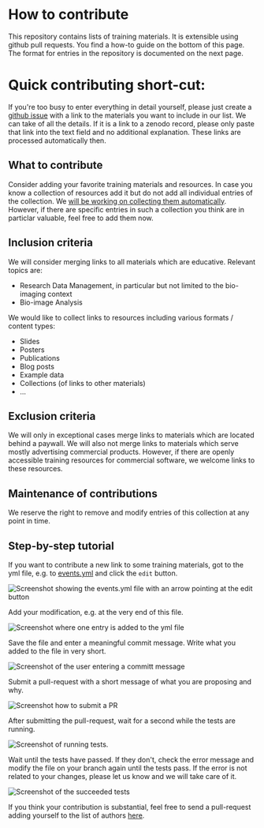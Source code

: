 # How to contribute

This repository contains lists of training materials. It is extensible using github pull requests. You find a how-to guide on the bottom of this page. The format for entries in the repository is documented on the next page.

# Quick contributing short-cut:

If you're too busy to enter everything in detail yourself, please just create a [github issue](https://github.com/NFDI4BIOIMAGE/training/issues) with a link to the materials you want to include in our list. 
We can take of all the details.
If it is a link to a zenodo record, please only paste that link into the text field and no additional explanation. These links are processed automatically then.

## What to contribute

Consider adding your favorite training materials and resources. In case you know a collection of resources add it but do not add all individual entries of the collection. We [will be working on collecting them automatically](https://github.com/NFDI4BIOIMAGE/training/issues/2). However, if there are specific entries in such a collection you think are in particlar valuable, feel free to add them now.

## Inclusion criteria

We will consider merging links to all materials which are educative. Relevant topics are:
* Research Data Management, in particular but not limited to the bio-imaging context
* Bio-image Analysis

We would like to collect links to resources including various formats / content types:
* Slides
* Posters
* Publications
* Blog posts
* Example data
* Collections (of links to other materials)
* ...

## Exclusion criteria

We will only in exceptional cases merge links to materials which are located behind a paywall. We will also not merge links to materials which serve mostly advertising commercial products. However, if there are openly accessible training resources for commercial software, we welcome links to these resources.

## Maintenance of contributions

We reserve the right to remove and modify entries of this collection at any point in time.

## Step-by-step tutorial

If you want to contribute a new link to some training materials, got to the yml file, e.g. to [events.yml](https://github.com/NFDI4BIOIMAGE/training/blob/main/resources/events.yml) and click the `edit` button.

![Screenshot showing the events.yml file with an arrow pointing at the edit button](how_to_contribute1.png)

Add your modification, e.g. at the very end of this file.

![Screenshot where one entry is added to the yml file](how_to_contribute2.png)

Save the file and enter a meaningful commit message. Write what you added to the file in very short.

![Screenshot of the user entering a committ message](how_to_contribute3.png)

Submit a pull-request with a short message of what you are proposing and why.

![Screenshot how to submit a PR](how_to_contribute4.png)

After submitting the pull-request, wait for a second while the tests are running.

![Screenshot of running tests.](how_to_contribute5.png)

Wait until the tests have passed. If they don't, check the error message and modify the file on your branch again until the tests pass. If the error is not related to your changes, please let us know and we will take care of it.

![Screenshot of the succeeded tests](how_to_contribute6.png)

If you think your contribution is substantial, feel free to send a pull-request adding yourself to the list of authors [here](https://github.com/NFDI4BIOIMAGE/training/blob/main/docs/_config.yml#L2).

